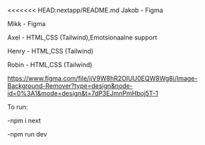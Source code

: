 <<<<<<< HEAD:nextapp/README.md Jakob - Figma

Mikk - Figma

Axel - HTML,CSS (Tailwind),Emotsionaalne support

Henry - HTML,CSS (Tailwind)

Robin - HTML,CSS (Tailwind)

https://www.figma.com/file/jiV9W8hR2OIUU0EQW8Wg8i/Image-Background-Remover?type=design&node-id=0%3A1&mode=design&t=7dP3EJmnPmHboj5T-1

To run:

-npm i next

-npm run dev
